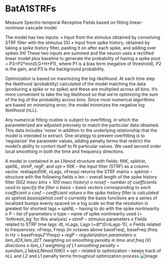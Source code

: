 # BatA1STRFs
Measure Spectro-temporal Receptive Fields based on fitting linear-nonlinear cascade model

The model has two inputs:
•	Input from the stimulus obtained by convolving STRF filter with the stimulus (G)
•	Input from spike history, obtained by taking a spike history filter, pasting it on after each spike, and adding over spikes (H)
These two inputs are summed and the neuron uses a rectified linear model plus baseline to generate the probability of having a spike pout = P3+P2*min(0,G+H+P1), where P1 is a bias term (negative of threshold), P2 is the gain, and P3 is the background probability.

Optimization is based on maximizing the log-likelihood. At each time step the likelihood (probability) calculated of the model matching the data (producing a spike or no spike) and these are multiplied across all bins. It’s more convenient to take the log likelihood so that we’re optimizing the sum of the log of the probability across bins. Since most numerical algorithms are based on minimizing error, the model minimizes the negative log likelihood (nLL). 

Any numerical fitting routine is subject to overfitting, in which the parameterized are adjusted precisely to match the particular data obtained. This data includes ‘noise’ in addition to the underlying relationship that the model is intended to extract. One strategy to prevent overfitting is to ‘regularize’ the parameter values, adding penalty terms that restrict the model’s ability to contort itself to fit particular values. We used second order local smoothing in both the time and frequency directions.


A model in contained in an LNmod structure with fields: filtK, spkhist, spkNL, stimP, regP, and opt
•	filtK – the input filter (STRF) as a column vector. reshape(filtK, nLags, nFreqs) returns the STRF matrix
•	spkhist – structure with the following fields
o	len – overall length of the spike history filter (50*2 msec bins = 100 msec history)
o	ncoef – number of coefficients used to specify the filter
o	basis – basis vectors corresponding to each coefficient
o	coef – coefficient values
o	the spike history filter is calculated as spkhist.basis*spkhist.coef
o	currently the basis functions are a series of localized bumps evenly spaced on a log scale so that the resolution is greatest for shortest lags
•	spkNL – having to do with the spike nonlinearity
o	P – list of parameters
o	type – name of spike nonlinearity used (= ‘linthresh_bg’ for this analysis)
•	stimP – stimulus parameters
o	Fields related to STRF time lags: dt, nLags, Lags (=dt*(0:nLags-1)), 
o	Fields related to frequencies: nFreqs, Freqs (in octaves above baseFreq), baseFreq (freq in Hz = baseFreqs*2^Freqs)
•	regP – regularization parameters
o	lam_d2X,lam_d2T (weighting on smoothing penalty in time and freq (X) directions
o	lam_L1 weighting of L1 smoothing penalty = sum(lam_L1*abs(LNmod.filtK))
•	opt – related to optimization – keeps track of nLL and L2 and L1 penalty terms throughout optimization process 
![image](https://github.com/user-attachments/assets/699a872e-0d09-4f7e-8b24-f73d9ebc8e53)
